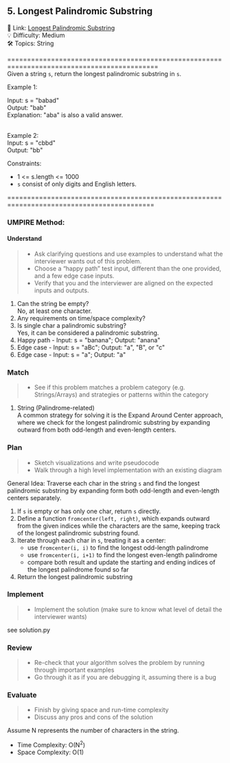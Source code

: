## 5. Longest Palindromic Substring
🔗  Link: [Longest Palindromic Substring](https://leetcode.com/problems/longest-palindromic-substring/description/)<br>
💡 Difficulty: Medium<br>
🛠️ Topics: String<br>

============================================================================================<br>
Given a string `s`, return the longest palindromic substring in `s`.<br>

 

Example 1:<br>

Input: s = "babad"<br>
Output: "bab"<br>
Explanation: "aba" is also a valid answer.<br><br>

Example 2:<br>
Input: s = "cbbd"<br>
Output: "bb"<br>
 

Constraints:<br>

- 1 <= s.length <= 1000<br>
- `s` consist of only digits and English letters.

===========================================================================================<br>
### UMPIRE Method:
#### Understand

> - Ask clarifying questions and use examples to understand what the interviewer wants out of this problem.
> - Choose a “happy path” test input, different than the one provided, and a few edge case inputs. 
> - Verify that you and the interviewer are aligned on the expected inputs and outputs.
1. Can the string be empty?<br>
   No, at least one character.<br>
2. Any requirements on time/space complexity?<br>
3. Is single char a palindromic substring?<br>
   Yes, it can be considered a palindromic substring.<br>
4. Happy path - Input: s = "banana"; Output: "anana"
5. Edge case - Input: s = "aBc"; Output: "a", "B", or "c"
6. Edge case - Input: s = "a"; Output: "a"

### Match
> - See if this problem matches a problem category (e.g. Strings/Arrays) and strategies or patterns within the category
1. String (Palindrome-related) <br>
   A common strategy for solving it is the Expand Around Center approach, where we check for the longest palindromic substring by expanding outward from both odd-length and even-length centers.

### Plan
> - Sketch visualizations and write pseudocode
> - Walk through a high level implementation with an existing diagram

General Idea: Traverse each char in the string `s` and find the longest palindromic substring by expanding form both odd-length and even-length centers separately.<br>

1) If `s` is empty or has only one char, return `s` directly.
2) Define a function `fromcenter(left, right)`, which expands outward from the given indices while the characters are the same, keeping track of the longest palindromic substring found.
3) Iterate through each char in `s`, treating it as a center:
   - use `fromcenter(i, i)` to find the longest odd-length palindrome
   - use `fromcenter(i, i+1)` to find the longest even-length palindrome
   - compare both result and update the starting and ending indices of the longest palindrome found so far
4) Return the longest palindromic substring
    
### Implement
> - Implement the solution (make sure to know what level of detail the interviewer wants)

see solution.py

### Review
> - Re-check that your algorithm solves the problem by running through important examples
> - Go through it as if you are debugging it, assuming there is a bug
### Evaluate
> - Finish by giving space and run-time complexity
> - Discuss any pros and cons of the solution

Assume N represents the number of characters in the string.


- Time Complexity: O(N<sup>2</sup>)
- Space Complexity: O(1)

